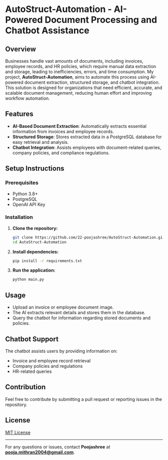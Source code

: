 # AutoStruct-Automation - AI-Powered Document Processing and Chatbot Assistance

## Overview

Businesses handle vast amounts of documents, including invoices, employee records, and HR policies, which require manual data extraction and storage, leading to inefficiencies, errors, and time consumption. My project, **AutoStruct-Automation**, aims to automate this process using AI-powered document extraction, structured storage, and chatbot integration. This solution is designed for organizations that need efficient, accurate, and scalable document management, reducing human effort and improving workflow automation.

## Features

- **AI-Based Document Extraction**: Automatically extracts essential information from invoices and employee records.
- **Structured Storage**: Stores extracted data in a PostgreSQL database for easy retrieval and analysis.
- **Chatbot Integration**: Assists employees with document-related queries, company policies, and compliance regulations.

## Setup Instructions

### Prerequisites

- Python 3.8+
- PostgreSQL
- OpenAI API Key

### Installation

1. **Clone the repository:**
   ```sh
   git clone https://github.com/22-poojashree/AutoStruct-Automation.git
   cd AutoStruct-Automation
   ```
2. **Install dependencies:**
   ```sh
   pip install -r requirements.txt
   ```
3. **Run the application:**
   ```sh
   python main.py
   ```

## Usage

- Upload an invoice or employee document image.
- The AI extracts relevant details and stores them in the database.
- Query the chatbot for information regarding stored documents and policies.


## Chatbot Support

The chatbot assists users by providing information on:

- Invoice and employee record retrieval
- Company policies and regulations
- HR-related queries

## Contribution

Feel free to contribute by submitting a pull request or reporting issues in the repository.

## License

[MIT License](LICENSE)

---

For any questions or issues, contact **Poojashree** at **[pooja.mithran2004@gmail.com](mailto\:pooja.mithran2004@gmail.com)**.

